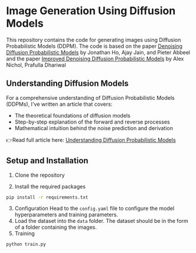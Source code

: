# Image Generation Using Diffusion Models

This repository contains the code for generating images using Diffusion Probabilistic Models (DDPM). The code is based on the paper [Denoising Diffusion Probabilistic Models](https://arxiv.org/abs/2006.11239) by Jonathan Ho, Ajay Jain, and Pieter Abbeel and the paper [Improved Denoising Diffusion Probabilistic Models](https://arxiv.org/abs/2102.09672) by Alex Nichol, Prafulla Dhariwal


## Understanding Diffusion Models
For a comprehensive understanding of Diffusion Probabilistic Models (DDPMs), I've written an article that covers:
- The theoretical foundations of diffusion models
- Step-by-step explanation of the forward and reverse processes
- Mathematical intuition behind the noise prediction and derivation

👉Read full article here: [Understanding Diffusion Probabilistic Models](https://medium.com/@hemanthsbanur/diffusion-probabilistic-models-from-ink-drops-to-ai-c337750b317e)


## Setup and Installation
1. Clone the repository

2. Install the required packages
```bash
pip install -r requirements.txt
```
3. Configuration
Head to the `config.yaml` file to configure the model hyperparameters and training parameters.
4. Load the dataset into the `data` folder. The dataset should be in the form of a folder containing the images.
5. Training
```bash
python train.py
```

